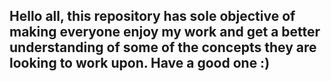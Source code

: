 ## Hello all, this repository has sole objective of making everyone enjoy my work and get a better understanding of some of the concepts they are looking to work upon. Have a good one :)
